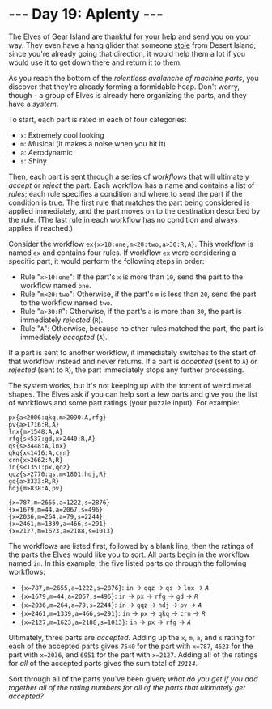 # --- Day 19: Aplenty ---

The Elves of Gear Island are thankful for your help and send you on your
way. They even have a hang glider that someone [stole](9) from Desert
Island; since you're already going that direction, it would help them a
lot if you would use it to get down there and return it to them.

As you reach the bottom of the *relentless avalanche of machine parts*,
you discover that they're already forming a formidable heap. Don't
worry, though - a group of Elves is already here organizing the parts,
and they have a
<span title="This part sparks joy. This part sparks joy. This part ALSO sparks joy... I think we need a different system.">*system*</span>.

To start, each part is rated in each of four categories:

- `x`: E*x*tremely cool looking
- `m`: *M*usical (it makes a noise when you hit it)
- `a`: *A*erodynamic
- `s`: *S*hiny

Then, each part is sent through a series of *workflows* that will
ultimately *accept* or *reject* the part. Each workflow has a name and
contains a list of *rules*; each rule specifies a condition and where to
send the part if the condition is true. The first rule that matches the
part being considered is applied immediately, and the part moves on to
the destination described by the rule. (The last rule in each workflow
has no condition and always applies if reached.)

Consider the workflow `ex{x>10:one,m<20:two,a>30:R,A}`. This workflow is
named `ex` and contains four rules. If workflow `ex` were considering a
specific part, it would perform the following steps in order:

- Rule "`x>10:one`": If the part's `x` is more than `10`, send the part
  to the workflow named `one`.
- Rule "`m<20:two`": Otherwise, if the part's `m` is less than `20`,
  send the part to the workflow named `two`.
- Rule "`a>30:R`": Otherwise, if the part's `a` is more than `30`, the
  part is immediately *rejected* (`R`).
- Rule "`A`": Otherwise, because no other rules matched the part, the
  part is immediately *accepted* (`A`).

If a part is sent to another workflow, it immediately switches to the
start of that workflow instead and never returns. If a part is
*accepted* (sent to `A`) or *rejected* (sent to `R`), the part
immediately stops any further processing.

The system works, but it's not keeping up with the torrent of weird
metal shapes. The Elves ask if you can help sort a few parts and give
you the list of workflows and some part ratings (your puzzle input). For
example:

    px{a<2006:qkq,m>2090:A,rfg}
    pv{a>1716:R,A}
    lnx{m>1548:A,A}
    rfg{s<537:gd,x>2440:R,A}
    qs{s>3448:A,lnx}
    qkq{x<1416:A,crn}
    crn{x>2662:A,R}
    in{s<1351:px,qqz}
    qqz{s>2770:qs,m<1801:hdj,R}
    gd{a>3333:R,R}
    hdj{m>838:A,pv}

    {x=787,m=2655,a=1222,s=2876}
    {x=1679,m=44,a=2067,s=496}
    {x=2036,m=264,a=79,s=2244}
    {x=2461,m=1339,a=466,s=291}
    {x=2127,m=1623,a=2188,s=1013}

The workflows are listed first, followed by a blank line, then the
ratings of the parts the Elves would like you to sort. All parts begin
in the workflow named `in`. In this example, the five listed parts go
through the following workflows:

- `{x=787,m=2655,a=1222,s=2876}`: `in` -\> `qqz` -\> `qs` -\> `lnx` -\>
  *`A`*
- `{x=1679,m=44,a=2067,s=496}`: `in` -\> `px` -\> `rfg` -\> `gd` -\>
  *`R`*
- `{x=2036,m=264,a=79,s=2244}`: `in` -\> `qqz` -\> `hdj` -\> `pv` -\>
  *`A`*
- `{x=2461,m=1339,a=466,s=291}`: `in` -\> `px` -\> `qkq` -\> `crn` -\>
  *`R`*
- `{x=2127,m=1623,a=2188,s=1013}`: `in` -\> `px` -\> `rfg` -\> *`A`*

Ultimately, three parts are *accepted*. Adding up the `x`, `m`, `a`, and
`s` rating for each of the accepted parts gives `7540` for the part with
`x=787`, `4623` for the part with `x=2036`, and `6951` for the part with
`x=2127`. Adding all of the ratings for *all* of the accepted parts
gives the sum total of *`19114`*.

Sort through all of the parts you've been given; *what do you get if you
add together all of the rating numbers for all of the parts that
ultimately get accepted?*
